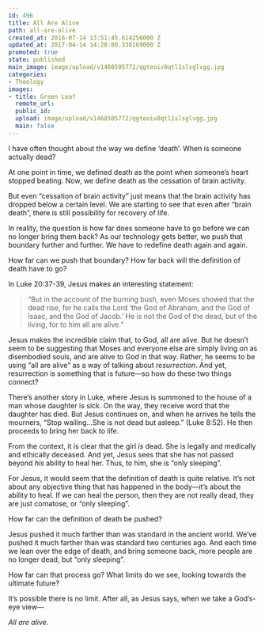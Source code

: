```yaml
---
id: 496
title: All Are Alive
path: all-are-alive
created_at: 2016-07-14 13:51:45.614256000 Z
updated_at: 2017-04-14 14:28:00.336169000 Z
promoted: true
state: published
main_image: image/upload/v1468505772/qgteoiv0qtl1slsglvgg.jpg
categories:
- Theology
images:
- title: Green Leaf
  remote_url: 
  public_id: 
  upload: image/upload/v1468505772/qgteoiv0qtl1slsglvgg.jpg
  main: false
---
```

I have often thought about the way we define ‘death’. When is someone actually dead?  

At one point in time, we defined death as the point when someone’s heart stopped beating. Now, we define death as the cessation of brain activity. 

But even “cessation of brain activity” just means that the brain activity has dropped below a certain level. We are starting to see that even after “brain death”, there is still possibility for recovery of life.

In reality, the question is how far does someone have to go before we can no longer bring them back? As our technology gets better, we push that boundary further and further.  We have to redefine death again and again.

How far can we push that boundary? How far back will the definition of death have to go?

In Luke 20:37-39, Jesus makes an interesting statement:

> “But in the account of the burning bush, even Moses showed that the dead rise, for he calls the Lord ‘the God of Abraham, and the God of Isaac, and the God of Jacob.’ He is not the God of the dead, but of the living, for to him all are alive.”

Jesus makes the incredible claim that, to God, all are alive. But he doesn’t seem to be suggesting that Moses and everyone else are simply living on as disembodied souls, and are alive to God in that way. Rather, he seems to be using “all are alive” as a way of talking about *resurrection*. And yet, resurrection is something that is future—so how do these two things connect?

There’s another story in Luke, where Jesus is summoned to the house of a man whose daughter is sick. On the way, they receive word that the daughter has died. But Jesus continues on, and when he arrives he tells the mourners, “Stop wailing…She is not dead but asleep.” (Luke 8:52). He then proceeds to bring her back to life.

From the context, it is clear that the girl *is* dead. She is legally and medically and ethically deceased. And yet, Jesus sees that she has not passed beyond *his* ability to heal her. Thus, to him, she is “only sleeping”. 

For Jesus, it would seem that the definition of death is quite relative. It’s not about any objective thing that has happened in the body—it’s about the ability to heal. If we can heal the person, then they are not really dead, they are just comatose, or “only sleeping”.

How far can the definition of death be pushed?

Jesus pushed it much farther than was standard in the ancient world. We’ve pushed it much farther than was standard two centuries ago. And each time we lean over the edge of death, and bring someone back, more people are no longer dead, but “only sleeping”.

How far can that process go? What limits do we see, looking towards the ultimate future?

It’s possible there is no limit. After all, as Jesus says, when we take a God’s-eye view—

*All are alive*.
